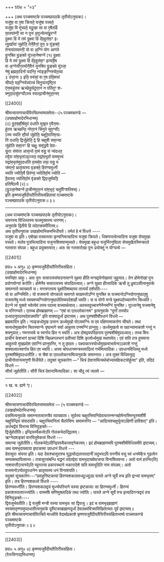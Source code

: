 +++
title = "०३"

+++
(अथ पञ्चमाष्टके पञ्चमप्रपाठके तृतीयोऽनुवाकः)।  
यजु॑षा॒ वा ए॒षा क्रि॑यते॒ यजु॑षा पच्यते॒  
यजु॑षा॒ वि मु॑च्यते॒ यदु॒खा सा वा ए॒षैतर्हि  
या॒तया॑म्नी॒ सा न पुनः॑ प्र॒युज्येत्या॑हु॒रग्ने॑  
यु॒क्ष्वा हि ये तव॑ यु॒क्ष्वा हि दे॑व॒हूत॑मा॒ꣳ इ-  
त्यु॒र्खा॑यां जुहोति॒ तेनै॒वैनां॒ पुनः॒ प्र यु॑ङ्क्ते॒  
तेनाया॑तयाम्नी॒ यो वा अ॒ग्निं योग आग॑ते  
यु॒नक्ति यु॒ङ्क्ते यु॑ञ्जा॒नेष्वग्ने॑ (१) यु॒क्ष्वा  
हि ये तव॑ यु॒क्ष्वा हि दे॑व॒हूत॑मा॒ꣳ इत्या॑है॒ष  
वा अ॒ग्नेर्योग॒स्योनै॒वैनं॑ युनक्ति यु॒ङ्क्ते यु॑ञ्जा॒  
नेषु॑ ब्रह्मवा॒दिनो॑ वदन्ति॒ न्य॑ङ्ङ॒ग्निश्चे॑त॒व्या  
३ उ॑त्ता॒ना ३ इति॒ वय॑सां॒ वा ए॒ष प्र॑ति॒मया॑  
चीयते॒ यद॒ग्निर्यन्न्य॑ञ्चं चिनु॒यात्पृ॑ष्टि॒त  
ए॑न॒माहु॑तय ऋच्छेयु॒र्यदु॑त्ता॒नं न पति॑तुꣳ श-  
क्नुया॒दसु॑वर्ग्योऽस्य स्यात्प्रा॒चीन॑मुत्ता॒नम्

[[2400]]

श्रीमत्सायणाचार्यविरचितभाष्यसमेता--(५ पञ्चमकाण्डे —  
(उख्याहोमादेरभिधानम्)  
(२) पु॒रु॒ष॒शी॒र्षमुप॑ दधाति मुख॒त ए॒वैन॒मा-  
हु॑तय ऋच्छन्ति॒ नोत्ता॒नं चि॑नुते सुव॒र्ग्योऽ  
ऽस्य भवति सौ॒र्या जु॑होति॒ चक्षु॑रे॒वास्मि॒न्प्र-  
ति॑ दधाति॒ द्विर्जु॑होति॒ द्वे हि चक्षुषी समा॒न्या  
जु॑होति समा॒नꣳ हि चक्षुः॒ समृ॑द्ध्यै देवा-  
सु॒राः संय॑त्ता आस॒न्ते वा॒मं वसु॒ सं न्य॑दधत॒  
तद्दे॒वा वा॑म॒भृता॑ऽवृञ्जत॒ तद्वा॑म॒भूतो॑ वाममृ॒त्त्वं  
यद्वा॑म॒भृत॑मुप॒दधा॑ति वा॒ममे॒व तया॒ वसु॒ य  
ज॑मानो॒ भ्रातृ॑व्यस्य वृङक्ते॒ हिर॑ण्यमूर्ध्नी  
भवति ज्योति॒र्वै हिर॑ण्यं॒ ज्योति॑र्वा॒मं ज्योति —  
दै॒वास्य॒ ज्योति॑र्वा॒मं वृ॑ङक्ते द्विय॒जुर्म॑वति॒  
प्रतिष्ठित्यै (२)॥  
(यु॒ञ्जा॒नेष्वग्ने॑ प्रा॒चीन॑मुत्ता॒नं वा॑म॒भृतं॒ चतुर्विꣳशतिश्च)।  
इति कृष्णयजुर्वेदीयतैत्तिरीयसंहितायां पञ्चमाष्टके  
पञ्चमप्रपाठके तृतीयोऽनुवाक॥ ३॥
___________
(अथ पञ्चमाष्टके पञ्चमप्रपाठके तृतीयोऽनुवाकः)।  
चयनस्य विधिस्तस्य फलमुख्यस्य धारणम्।  
अनुवाके द्वितीये हि तदेतत्त्रयमीरितम्॥  
अथ तृतीयनुवाक उखाहोमाभिकमभिधीयते। तमेतं हे मं विधत्ते ----  
यजुषा वा इति। एषोखा वसवस्त्वा कृण्वन्त्वित्यादिना यजुषा क्रियते। धिषणास्त्वेत्यादिना यजुषा सेयमुखा पच्यते। मातेव पुत्रभित्यादिना यजुनाशिक्यान्मुच्यते। येयमुखा बहुधा यजुर्भिरनुष्ठिता सेयमुखैतस्मिन्काले गतसारा संपन्ना। बहुधा प्रयुक्तत्वात्। अतः सा गतसारोखा पुनः प्रयोक्तुं न योग्यत्ये —

[[2401]]

प्रपा० ५ अनु० ३) कृष्णयजुर्वेदीयतैत्तिरीयसंहिता।  
(उखाहोमादेरभिधानम्)  
वमभिज्ञा आहुः। अतः पुनः ससारत्वसंपादनायाग्ने युक्ष्या हीति मन्त्रद्वयेनोखायां जुहुयात्। तेन होमेनोखां पुनः प्रयोगयोग्यां करोति। होमेनैव ससारत्वस्य संपादितत्वात्। अग्ने युक्ष्वा हीत्यादिके ऋचौ तु ध्रुवाऽसीत्यनुवाके समाम्नाते व्याख्याते च। मनत्रगतस्य युक्ष्वेतिशब्दस्य तात्पर्यं दर्शयति----  
यो वा अग्निमिति। यो यजमानो योगकाले समागते सत्प्रमत्तोऽग्निं युनक्ति स यजमानोऽग्नियोगानुष्ठातृषु यजमानेषु मध्ये स्वयमप्यग्नियोगानुष्ठातेतिव्यपदेशार्हो भवति। स च योगो मन्त्रे युक्ष्वपदोच्चारणेन सिध्यति। हेऽग्ने त्वं युक्तो भवेत्येवं तस्य पदस्य वाच्यार्थत्वात्। अतस्तदुच्चारणेनैनमग्निं युनक्ति। युञ्जानेषु यजमानेषु च परिगण्यते। एतच्च होमब्राह्मणम् — “एषां वा एतल्लोकानाम” इत्यनुवाके “पूर्णां तस्योप दध्यादनुपदस्यदेवान्नमत्ति” इति वाक्यादूर्ध्वं द्रष्टव्यम्। अथ पुरुषशीर्षोपधानं विधत्ते —  
ब्रह्मवादिन इति। न्यङ्ङधोमुख उत्तान ऊर्ध्वमुखो योऽयमग्निः स एव पक्षिणामाकारेण चीयते। तथा सत्यधोमुखत्वेन चितस्याग्नेः पृष्ठभागे सर्वा आहुतय एनमग्निं प्राप्नुयुः। ऊर्ध्वमुखत्वे स पक्षाभ्यामाकाशे गन्तुं न शक्नुयात्। गमनाभावे च स्वर्गाय हित न भवति। अत्र दोषद्वयपरिहाराय पुरुषशीर्षमुपदध्यात्। तच्च शिरः प्राचीनं केशभागं प्राच्यां दिशि च्छिन्नगलभागं प्रतीच्यां दिशि कृत्वोर्ध्वमुखं स्थापयेत्। एवं सति तत्र हूयमाना आहुतयो मुखप्रदेश एवाग्निं प्राप्नुवन्ति, न तु पृष्ठतः। पक्ष्याकारस्योर्ध्वमुखत्वाभावेनाऽऽकाशे गन्तुं शक्यात्वात्स्वर्गाय हित एव भवति। अस्य चोपधानमन्त्रस्त्वादित्यं गर्भमित्यादिकः। उपधानविधिस्तु मध्ये पुरुषशीर्षमुपदधातीति। स चैषां वा एतल्लोकानामित्यनुवाके समाम्नातः। अत्र तूक्तं विधिमनूद्य प्राचीनोत्तानत्वगुणौ विधीयेते। तदुक्तं सूत्रकारेण —“ चित्रं देवानामित्यर्थर्चाभ्यामक्षिकटयोर्हुत्वा” इति, तदिदं विधत्ते —  
सौर्या जुहोतीति। सौरी चित्रं देवानामित्यादिका। सा चौदु त्यं जातवे —
________________________  
१ ख. च. ह्यणे ‘ए।

[[2402]]

श्रीमत्सायणाचार्यविरचितभाष्यसमेता — (५ पञ्चमकाण्डे —  
(उखाहोमदेरभिधानम्)  
दसमित्यनुवाके समाम्नातत्वात्तत्रैव व्याख्याता। सूर्यस्य चक्षुरभिमानिदेवत्वात्तन्मन्त्रहोमेनास्मिन्पुरुषशीर्षे चक्षुरिन्द्रियं संपादयति। चक्षुरभिमानित्वं चैतरेयिणः समामनन्ति — “आदित्यश्चक्षुर्भूत्वाऽक्षिणी प्राविशत्” इति।  
अर्धचर्द्वयं विभज्य विनियुङ्क्ते---  
द्विर्जुहोतीति। इन्द्रियस्यैकत्वेऽपि गोलकभेदाद्द्वित्वम्।  
ऋग्नेदशङ्कां वारयितुमेकत्वं विधत्ते ---  
समान्या जुहोतीति। गोलकभेदेऽपीन्द्रियस्यैकत्वाद्दगेकत्वम्। इदं होमब्राह्मणमपि पुरुषशीर्षविधिसमीपे द्रष्टव्यम्। अथ वामभृदाख्याया इष्टकामा उपधानं विधत्ते ---  
देवासुराः संयत्ता इति। यदा देवाश्चासुराश्च युद्धायोद्यतास्तदानीं तदुभयऽपि वननीयं वसु स्वं धनमेकै्त्र गूढत्वेन सम्यक्स्थापितवन्तः। तत्रासुरसंबन्धि यद्धनं तदेतद्देवा वामभृदाख्येष्टकया विनाशितवन्तः। अतो वामं हरन्ति(ति) नाशयन्ती(त्यनये)ति व्युत्पत्त्या हकारस्थाने भकारादेशे सति वामभूदिति नाम संपन्नम्। अतो यजमानोऽप्येतदुपधानेन भ्रातृव्यस्य धनं विनाशयति।  
यदुक्तं सूत्रकारेण---“प्रवाहुगिष्टकायां हिरण्यशकलावध्यू(ध्यु)ह्य यास्ते अग्ने सूर्ये रुच इति द्वाभ्यां वामभृतम्” इति। तत्र हिरण्यशकलो विधत्ते ----  
हिरण्यमर्ध्नीति। हिरण्यशकलद्वयं मूर्ध्न्यपरिभागे यस्या इष्टकायाः सा हिरण्यमूर्ध्नी। हिरण्यं प्रकाशरूपत्वाज्ज्योतिः। वाममषि सणिमुक्तादिकं तथा ज्योतिः। यास्ते अग्ने सूर्ये रुच इत्यादिगन्त्रद्वयं तत्र विनियुङक्ते----  
द्वियजुर्भवतीति। द्वे यजुषी मन्त्रौ यस्या वामभृतः सा द्वियजुः। इदं च वामभृद्ब्राह्मणं स्वयमातृण्णामुपदधातीत्यनुवाके दूर्वेष्टकाब्राह्मणदूर्ध्वं देवलक्ष्यंवित्र्याविखितेत्यतः पूर्वं द्रष्टव्यम्॥  
इति श्रीमत्सायणाचार्यविरचिते माधवीये वेदार्थप्रकाशे कृष्णयजुर्वेदीयतैत्तिरीयसंहिताभाष्ये पञ्चमकाण्डे पञ्चमाष्टके  
तृतीयोऽनुवाकः॥ ३॥
___________

[[2403]]

प्रपा० ५ अनु० ४) कृष्णयजुर्वेदीयतैत्तिरीयसंहिता।  
(रेतःसिगाद्यभिधानम्)  
